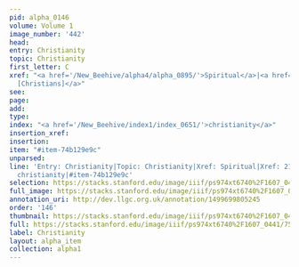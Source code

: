 ```yaml
---
pid: alpha_0146
volume: Volume 1
image_number: '442'
head: 
entry: Christianity
topic: Christianity
first_letter: C
xref: "<a href='/New_Beehive/alpha4/alpha_0895/'>Spiritual</a>|<a href='/New_Beehive/toc_vol2/toc2_080/'>216
  [Christians]</a>"
see: 
page: 
add: 
type: 
index: "<a href='/New_Beehive/index1/index_0651/'>christianity</a>"
insertion_xref: 
insertion: 
item: "#item-74b129e9c"
unparsed: 
line: 'Entry: Christianity|Topic: Christianity|Xref: Spiritual|Xref: 216 [Christians]|Index:
  christianity|#item-74b129e9c'
selection: https://stacks.stanford.edu/image/iiif/ps974xt6740%2F1607_0441/757,673,3116,784/full/0/default.jpg
full_image: https://stacks.stanford.edu/image/iiif/ps974xt6740%2F1607_0441/full/full/0/default.jpg
annotation_uri: http://dev.llgc.org.uk/annotation/1499699805245
order: '146'
thumbnail: https://stacks.stanford.edu/image/iiif/ps974xt6740%2F1607_0441/757,673,600,180/250,/0/default.jpg
full: https://stacks.stanford.edu/image/iiif/ps974xt6740%2F1607_0441/757,673,3116,784/full/0/default.jpg
label: Christianity
layout: alpha_item
collection: alpha1
---
```

